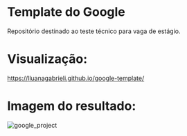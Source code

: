 # Template do Google
Repositório destinado ao teste técnico para vaga de estágio.

# Visualização:
https://lluanagabrieli.github.io/google-template/

# Imagem do resultado: 
![google_project](https://github.com/lluanagabrieli/google-template/assets/85240091/0ce3bce0-350f-4089-8b7c-1b92a97ec082)
